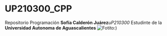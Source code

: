 # UP210300_CPP
Repositorio Programación
**Sofía Calderón Juárez**_uP210300_
Estudinte de la **Universidad Autonoma de Aguascalientes**
![Fotito:)](https://github.com/UP210300/UP210300_CPP/blob/main/Im%C3%A1genes/Los_amantes.jpeg)
